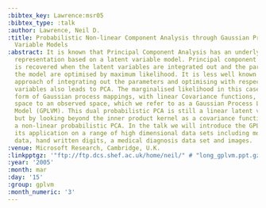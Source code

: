 ```yaml
---
:bibtex_key: Lawrence:msr05
:bibtex_type: :talk
:author: Lawrence, Neil D.
:title: Probabilistic Non-linear Component Analysis through Gaussian Process Latent
  Variable Models
:abstract: It is known that Principal Component Analysis has an underlying probabilistic
  representation based on a latent variable model. Principal component analysis (PCA)
  is recovered when the latent variables are integrated out and the parameters of
  the model are optimised by maximum likelihood. It is less well known that the dual
  approach of integrating out the parameters and optimising with respect to the latent
  variables also leads to PCA. The marginalised likelihood in this case takes the
  form of Gaussian process mappings, with linear Covariance functions, from a latent
  space to an observed space, which we refer to as a Gaussian Process Latent Variable
  Model (GPLVM). This dual probabilistic PCA is still a linear latent variable model,
  but by looking beyond the inner product kernel as a covariance function we can develop
  a non-linear probabilistic PCA. In the talk we will introduce the GPLVM and illustrate
  its application on a range of high dimensional data sets including motion capture
  data, hand written digits, a medical diagnosis data set and images.
:venue: Microsoft Research, Cambridge, U.K.
:linkpptgz: '"ftp://ftp.dcs.shef.ac.uk/home/neil/" # "long_gplvm.ppt.gz"'
:year: '2005'
:month: mar
:day: '15'
:group: gplvm
:month_numeric: '3'
---
```

